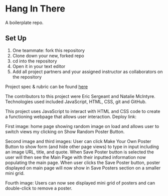 # Hang In There

A boilerplate repo.

## Set Up

1. One teammate: fork this repository
2. Clone down your new, forked repo
3. cd into the repository
4. Open it in your text editor
5. Add all project partners and your assigned instructor as collaborators on the repository

Project spec & rubric can be found [here](https://frontend.turing.io/projects/module-1/hang-in-there.html)


<!-- README is well formatted and gives good context about the project. At minimum, a sufficient README should contain - contributors, technologies used, instructions for running and viewing the project, deploy link (gh-pages), images/GIFs if necessary, future additions, etc. Think about what a user needs to understand and get the full picture of the application. -->

The contributors to this project were Eric Sergeant and Natalie McIntyre. Technologies used included JavaScript, HTML, CSS, git and GitHub.

This project uses JavaScript to interact with HTML and CSS code to create a functioning webpage that allows user interaction.
Deploy link:

First image: home page showing random image on load and allows user to switch views my clicking on Show Random Poster Button.

Second image and third images: User can click Make Your Own Poster Button to show form (and hide other page views) to type in input including an
image URL, title, and quote. When Save Poster button is selected the user will then see the Main Page with their inputted information now populating the main page. When user clicks the Save Poster button, poster displayed on main page will now
show in Save Posters section on a smaller mini grid.

Fourth image: Users can now see displayed mini grid of posters and can double-click to remove a poster.
